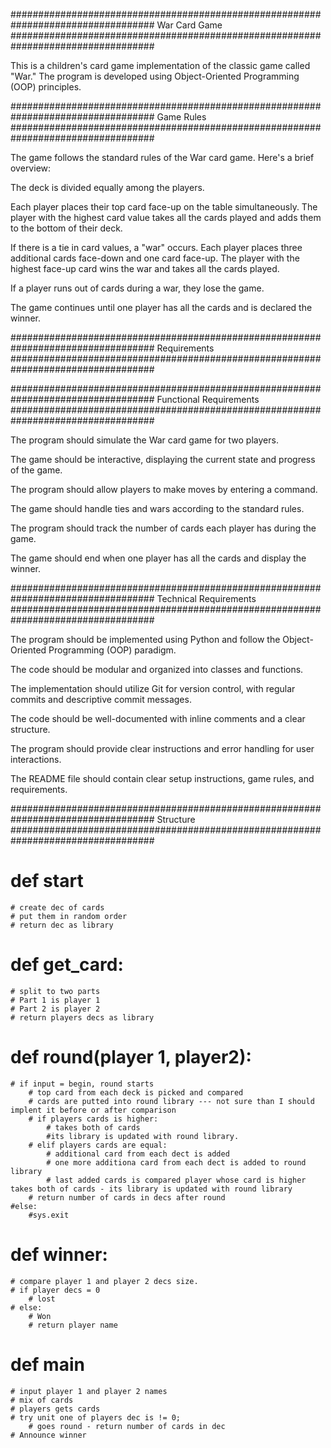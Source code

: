 ##################################################################################
War Card Game
##################################################################################

This is a children's card game implementation of the classic game called "War." The program is developed using Object-Oriented Programming (OOP) principles.

##################################################################################
Game Rules
##################################################################################

The game follows the standard rules of the War card game. Here's a brief overview:

The deck is divided equally among the players.

Each player places their top card face-up on the table simultaneously. The player with the highest card value takes all the cards played and adds them to the bottom of their deck.

If there is a tie in card values, a "war" occurs. Each player places three additional cards face-down and one card face-up. The player with the highest face-up card wins the war and takes all the cards played.

If a player runs out of cards during a war, they lose the game.

The game continues until one player has all the cards and is declared the winner.





##################################################################################
Requirements
##################################################################################


##################################################################################
Functional Requirements
##################################################################################

The program should simulate the War card game for two players.

The game should be interactive, displaying the current state and progress of the game.

The program should allow players to make moves by entering a command.

The game should handle ties and wars according to the standard rules.

The program should track the number of cards each player has during the game.

The game should end when one player has all the cards and display the winner.

##################################################################################
Technical Requirements
##################################################################################

The program should be implemented using Python and follow the Object-Oriented Programming (OOP) paradigm.

The code should be modular and organized into classes and functions.

The implementation should utilize Git for version control, with regular commits and descriptive commit messages.

The code should be well-documented with inline comments and a clear structure.

The program should provide clear instructions and error handling for user interactions.

The README file should contain clear setup instructions, game rules, and requirements.






##################################################################################
Structure
##################################################################################


# def start
	# create dec of cards
	# put them in random order
	# return dec as library

# def get_card:
	# split to two parts 
	# Part 1 is player 1 
	# Part 2 is player 2 
	# return players decs as library 

# def round(player 1, player2): 
	
	# if input = begin, round starts
		# top card from each deck is picked and compared 
		# cards are putted into round library --- not sure than I should implent it before or after comparison
		# if players cards is higher:
			# takes both of cards
			#its library is updated with round library. 
		# elif players cards are equal:
			# additional card from each dect is added
			# one more additiona card from each dect is added to round library 
			# last added cards is compared player whose card is higher takes both of cards - its library is updated with round library
		# return number of cards in decs after round
	#else: 
		#sys.exit
	
# def winner: 
	# compare player 1 and player 2 decs size. 
	# if player decs = 0
		# lost
	# else:
		# Won
		# return player name

# def main
	# input player 1 and player 2 names
	# mix of cards
	# players gets cards
	# try unit one of players dec is != 0; 
		# goes round - return number of cards in dec
	# Announce winner

